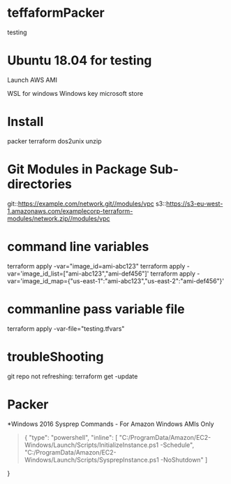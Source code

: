 # teffaformPacker
testing

# Ubuntu 18.04 for testing
Launch AWS AMI

WSL for windows
  Windows key microsoft store
  
# Install
  packer terraform dos2unix unzip
  
# Git Modules in Package Sub-directories
git::https://example.com/network.git//modules/vpc
s3::https://s3-eu-west-1.amazonaws.com/examplecorp-terraform-modules/network.zip//modules/vpc

# command line variables
terraform apply -var="image_id=ami-abc123" 
terraform apply -var='image_id_list=["ami-abc123","ami-def456"]' 
terraform apply -var='image_id_map={"us-east-1":"ami-abc123","us-east-2":"ami-def456"}' 

# commanline pass variable file
terraform apply -var-file="testing.tfvars"

# troubleShooting
git repo not refreshing: terraform get -update

# Packer

*Windows 2016 Sysprep Commands - For Amazon Windows AMIs Only
> {
    "type": "powershell",
    "inline": [
      "C:/ProgramData/Amazon/EC2-Windows/Launch/Scripts/InitializeInstance.ps1 -Schedule",
      "C:/ProgramData/Amazon/EC2-Windows/Launch/Scripts/SysprepInstance.ps1 -NoShutdown"
    ]

}

